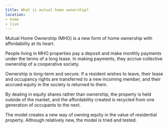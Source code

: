 ```yaml
---
title: What is mutual home ownership?
location:
- home
- live
---
```

Mutual Home Ownership (MHO) is a new form of home ownership with affordability at its heart.

People living in MHO properties pay a deposit and make monthly payments under the terms of a long lease. In making payments, they accrue collective ownership of a cooperative society.

Ownership is long-term and secure. If a resident wishes to leave, their lease and occupancy rights are transferred to a new incoming member, and their accrued equity in the society is returned to them.

By dealing in equity shares rather than ownership, the property is held outside of the market, and the affordability created is recycled from one generation of occupants to the next.

The model creates a new way of owning equity in the value of residential property. Although relatively new, the model is tried and tested.
